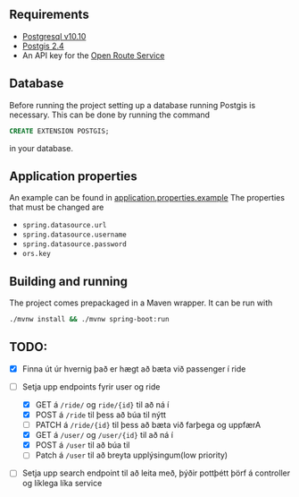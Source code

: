 ## Requirements

* [Postgresql v10.10](https://postgresql.org/)
* [Postgis 2.4](https://postgis.net/)
* An API key for the [Open Route Service](https://openrouteservice.org/dev)

## Database
Before running the project setting up a database running Postgis is necessary. This can be done by running the command
```sql
CREATE EXTENSION POSTGIS;
```
in your database.

## Application properties
An example can be found in [application.properties.example](./tree/src/main/resources/application.properties.example)
The properties that must be changed are
* `spring.datasource.url`
* `spring.datasource.username`
* `spring.datasource.password`
* `ors.key`

## Building and running
The project comes prepackaged in a Maven wrapper. It can be run with

```bash
./mvnw install && ./mvnw spring-boot:run
```

## TODO:

* [x] Finna út úr hvernig það er hægt að bæta við passenger í ride
* [ ] Setja upp endpoints fyrir user og ride
  * [x] GET á `/ride/` og `ride/{id}` til að ná í
  * [x] POST á `/ride` til þess að búa til nýtt
  * [ ] PATCH á `/ride/{id}` til þess að bæta við farþega og uppfærA
  * [x] GET á `/user/` og `/user/{id}` til að ná í
  * [x] POST á `/user` til að búa til
  * [ ] Patch á `/user` til að breyta upplýsingum(low priority)
* [ ] Setja upp search endpoint til að leita með, þýðir pottþétt þörf á controller og líklega líka service


